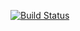 [![Build Status](https://travis-ci.org/ggoldens/testing-karma-coverage.svg?branch=master)](https://travis-ci.org/ggoldens/testing-karma-coverage)